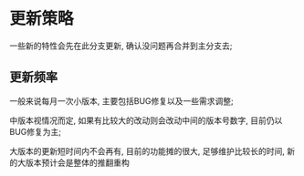 # 更新策略

一些新的特性会先在此分支更新, 确认没问题再合并到主分支去;


## 更新频率

一般来说每月一次小版本, 主要包括BUG修复以及一些需求调整;

中版本视情况而定, 如果有比较大的改动则会改动中间的版本号数字, 目前仍以BUG修复为主;

大版本的更新短时间内不会再有, 目前的功能摊的很大, 足够维护比较长的时间, 新的大版本预计会是整体的推翻重构
